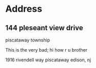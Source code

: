 # Address
## 144 pleseant view drive 
piscataway township 

This is the very bad; hi how r u brother 

1916 rivendell way 
piscataway edison, nj 
